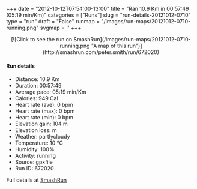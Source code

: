 +++
date = "2012-10-12T07:54:00-13:00"
title = "Ran 10.9 Km in 00:57:49 (05:19 min/Km)"
categories = ["Runs"]
slug = "run-details-20121012-0710"
type = "run"
draft = "False"
runmap = "/images/run-maps/20121012-0710-running.png"
svgmap = '<polyline points="0 58, 1 60, 10 51, 15 48, 18 47, 22 49, 24 49, 25 47, 28 44, 33 44, 36 44, 44 45, 46 46, 53 53, 55 53, 58 55, 62 56, 71 55, 79 53, 83 51, 89 52, 92 53, 97 51, 100 48, 100 47, 97 43, 97 40, 97 40, 98 44, 100 48, 97 51, 94 53, 92 53, 89 52, 83 51, 78 53, 77 53, 72 55, 67 56, 61 56, 57 54, 53 52, 45 45, 41 44, 35 44, 35 45, 27 45, 26 46, 23 50, 19 47, 17 47, 13 49, 5 56">'
+++



<!--more-->

<center>
[![Click to see the run on SmashRun](/images/run-maps/20121012-0710-running.png "A map of this run")](http://smashrun.com/peter.smith/run/672020)
</center>

#### Run details

* Distance: 10.9 Km
* Duration: 00:57:49
* Average pace: 05:19 min/Km
* Calories: 949 Cal
* Heart rate (ave): 0 bpm
* Heart rate (max): 0 bpm
* Heart rate (min): 0 bpm
* Elevation gain: 104 m
* Elevation loss:  m
* Weather: partlycloudy
* Temperature: 10 &deg;C
* Humidity: 100%
* Activity: running
* Source: gpxfile
* Run ID: 672020

Full details at [SmashRun](http://smashrun.com/peter.smith/run/672020)